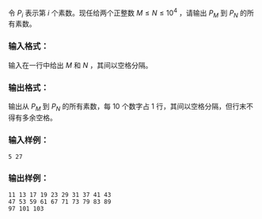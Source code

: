 <!-- Title
数素数 (20)
-->
令 $P_i$ 表示第 $i$ 个素数。现任给两个正整数 $M \le N \le 10^4$ ，请输出 $P_M$ 到 $P_N$ 的所有素数。

### 输入格式：

输入在一行中给出 $M$ 和 $N$ ，其间以空格分隔。

### 输出格式：

输出从 $P_M$ 到 $P_N$ 的所有素数，每 10 个数字占 1 行，其间以空格分隔，但行末不得有多余空格。

### 输入样例：

    
    
    5 27

### 输出样例：

    
    
    11 13 17 19 23 29 31 37 41 43
    47 53 59 61 67 71 73 79 83 89
    97 101 103

